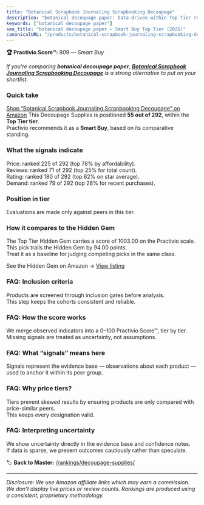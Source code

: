 ```yaml
---
title: "Botanical Scrapbook Journaling Scrapbooking Decoupage"
description: "botanical decoupage paper: Data-driven within Top Tier ranking using the Practivio Score™. Positioned by quality, value, demand, findability, momentum."
keywords: ["botanical decoupage paper"]
seo_title: "botanical decoupage paper — Smart Buy Top Tier (2025)"
canonicalURL: "/products/botanical-scrapbook-journaling-scrapbooking-decoupage-B0F43R2B41/"
---
```


**🏆 Practivio Score™:** 909 — _Smart Buy_


*If you're comparing **botanical decoupage paper**, **[Botanical Scrapbook Journaling Scrapbooking Decoupage](https://www.amazon.com/dp/B0F43R2B41?tag=practivio-20)** is a strong alternative to put on your shortlist.*
### Quick take
[Shop “Botanical Scrapbook Journaling Scrapbooking Decoupage” on Amazon](https://www.amazon.com/dp/B0F43R2B41?tag=practivio-20)
This Decoupage Supplies is positioned **55 out of 292**, within the **Top Tier tier**.  
Practivio recommends it as a **Smart Buy**, based on its comparative standing.

### What the signals indicate
Price: ranked 225 of 292 (top 78% by affordability).  
Reviews: ranked 71 of 292 (top 25% for total count).  
Rating: ranked 180 of 292 (top 62% on star average).  
Demand: ranked 79 of 292 (top 28% for recent purchases).

### Position in tier
Evaluations are made only against peers in this tier.

### How it compares to the Hidden Gem
The Top Tier Hidden Gem carries a score of 1003.00 on the Practivio scale.  
This pick trails the Hidden Gem by 94.00 points.  
Treat it as a baseline for judging competing picks in the same class.  

See the Hidden Gem on Amazon → [View listing](https://www.amazon.com/dp/B07Y6RWHP1?tag=practivio-20)

### FAQ: Inclusion criteria
Products are screened through inclusion gates before analysis.  
This step keeps the cohorts consistent and reliable.

### FAQ: How the score works
We merge observed indicators into a 0–100 Practivio Score™, tier by tier.  
Missing signals are treated as uncertainty, not assumptions.

### FAQ: What “signals” means here
Signals represent the evidence base — observations about each product — used to anchor it within its peer group.

### FAQ: Why price tiers?
Tiers prevent skewed results by ensuring products are only compared with price-similar peers.  
This keeps every designation valid.

### FAQ: Interpreting uncertainty
We show uncertainty directly in the evidence base and confidence notes.  
If data is sparse, we present outcomes cautiously rather than speculate.


🏷️ **Back to Master:** [/rankings/decoupage-supplies/](/rankings/decoupage-supplies/)

---
_Disclosure: We use Amazon affiliate links which may earn a commission. We don’t display live prices or review counts. Rankings are produced using a consistent, proprietary methodology._
